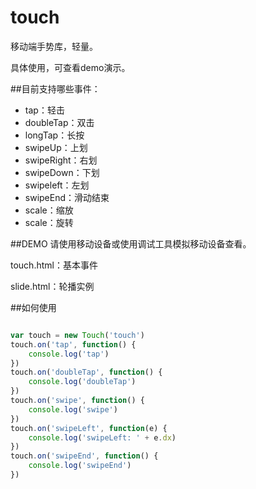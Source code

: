# touch
移动端手势库，轻量。

具体使用，可查看demo演示。

##目前支持哪些事件：
 * tap：轻击
 * doubleTap：双击
 * longTap：长按
 * swipeUp：上划
 * swipeRight：右划
 * swipeDown：下划
 * swipeleft：左划
 * swipeEnd：滑动结束
 * scale：缩放
 * scale：旋转

##DEMO
请使用移动设备或使用调试工具模拟移动设备查看。

touch.html：基本事件

slide.html：轮播实例

##如何使用

```javascript

var touch = new Touch('touch')
touch.on('tap', function() {
    console.log('tap')
})
touch.on('doubleTap', function() {
    console.log('doubleTap')
})
touch.on('swipe', function() {
    console.log('swipe')
})
touch.on('swipeLeft', function(e) {
   	console.log('swipeLeft: ' + e.dx)
})
touch.on('swipeEnd', function() {
    console.log('swipeEnd')
})

```


